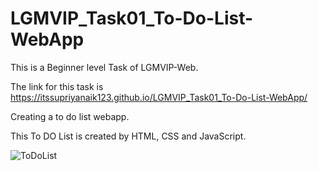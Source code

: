 # LGMVIP_Task01_To-Do-List-WebApp


This is a Beginner level Task of LGMVIP-Web.


The link for this task is https://itssupriyanaik123.github.io/LGMVIP_Task01_To-Do-List-WebApp/

Creating a to do list webapp.

This To DO List is created by HTML, CSS and JavaScript.

![ToDoList](https://user-images.githubusercontent.com/85254301/200637459-cedde863-c7b6-463d-bdb2-12ac738122c9.png)
